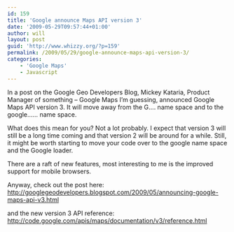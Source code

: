 ```yaml
---
id: 159
title: 'Google announce Maps API version 3'
date: '2009-05-29T09:57:44+01:00'
author: will
layout: post
guid: 'http://www.whizzy.org/?p=159'
permalink: /2009/05/29/google-announce-maps-api-version-3/
categories:
    - 'Google Maps'
    - Javascript
---
```


In a post on the Google Geo Developers Blog, Mickey Kataria, Product Manager of something – Google Maps I’m guessing, announced Google Maps API version 3. It will move away from the G…. name space and to the google…… name space.

What does this mean for you? Not a lot probably. I expect that version 3 will still be a long time coming and that version 2 will be around for a while. Still, it might be worth starting to move your code over to the google name space and the Google loader.

There are a raft of new features, most interesting to me is the improved support for mobile browsers.

Anyway, check out the post here: <http://googlegeodevelopers.blogspot.com/2009/05/announcing-google-maps-api-v3.html>

and the new version 3 API reference: <http://code.google.com/apis/maps/documentation/v3/reference.html>